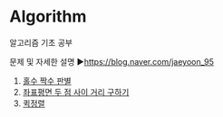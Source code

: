 # Algorithm
알고리즘 기초 공부

문제 및 자세한 설명
▶https://blog.naver.com/jaeyoon_95


1. [홀수 짝수 판별](https://github.com/jaeyun95/Algorithm/blob/master/day01.py)
2. [좌표평면 두 점 사이 거리 구하기](https://github.com/jaeyun95/Algorithm/blob/master/day02.py)
3. [퀵정렬](https://github.com/jaeyun95/Algorithm/blob/master/day03.py)

